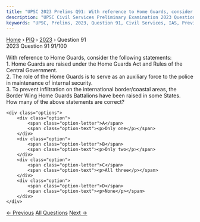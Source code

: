 ```yaml
---
title: "UPSC 2023 Prelims Q91: With reference to Home Guards, consider the following statem..."
description: "UPSC Civil Services Preliminary Examination 2023 Question 91 with options and answer"
keywords: "UPSC, Prelims, 2023, Question 91, Civil Services, IAS, Previous Year Questions"
---
```


<nav class="breadcrumb">
    <a href="../../">Home</a>
    <span>›</span>
    <a href="../">PIQ</a>
    <span>›</span>
    <a href="./">2023</a>
    <span>›</span>
    <span>Question 91</span>
</nav>

<div class="question-header">
    <div class="question-meta">
        <span class="year-badge">2023</span>
        <span class="question-number">Question 91</span>
        <span class="progress">91/100</span>
    </div>
    <div class="progress-bar">
        <div class="progress-fill" style="width: 91.0%"></div>
    </div>
</div>

<div class="question-content">
    <div class="question-text">
        <p>With reference to Home Guards, consider the following statements: <br />
1. Home Guards are raised under the Home Guards Act and Rules of the Central Government. <br />
2. The role of the Home Guards is to serve as an auxiliary force to the police in maintenance of internal security. <br />
3. To prevent infiltration on the international border/coastal areas, the Border Wing Home Guards Battalions have been raised in some States. <br />
How many of the above statements are correct?</p>
    </div>
    
    <div class="options">
        <div class="option">
            <span class="option-letter">A</span>
            <span class="option-text"><p>Only one</p></span>
        </div>
        <div class="option">
            <span class="option-letter">B</span>
            <span class="option-text"><p>Only two</p></span>
        </div>
        <div class="option">
            <span class="option-letter">C</span>
            <span class="option-text"><p>All three</p></span>
        </div>
        <div class="option">
            <span class="option-letter">D</span>
            <span class="option-text"><p>None</p></span>
        </div>
    </div>
</div>

<div class="question-nav">
    <a href="../q090-consider-the-following-statements-1-recently-all-t/" class="nav-btn prev">← Previous</a>
    <a href="../" class="nav-btn center">All Questions</a>
    <a href="../q092-with-reference-to-india-consider-the-following-pai/" class="nav-btn next">Next →</a>
</div>
